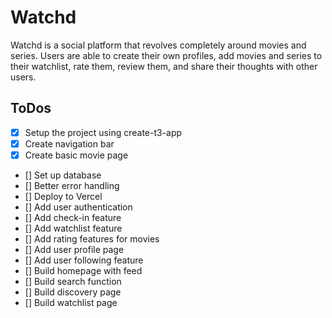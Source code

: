 # Watchd

Watchd is a social platform that revolves completely around movies and series. Users are able to create their own profiles, add movies and series to their watchlist, rate them, review them, and share their thoughts with other users.

## ToDos

-   [x] Setup the project using create-t3-app
-   [x] Create navigation bar
-   [x] Create basic movie page
-   [] Set up database
-   [] Better error handling
-   [] Deploy to Vercel
-   [] Add user authentication
-   [] Add check-in feature
-   [] Add watchlist feature
-   [] Add rating features for movies
-   [] Add user profile page
-   [] Add user following feature
-   [] Build homepage with feed
-   [] Build search function
-   [] Build discovery page
-   [] Build watchlist page
